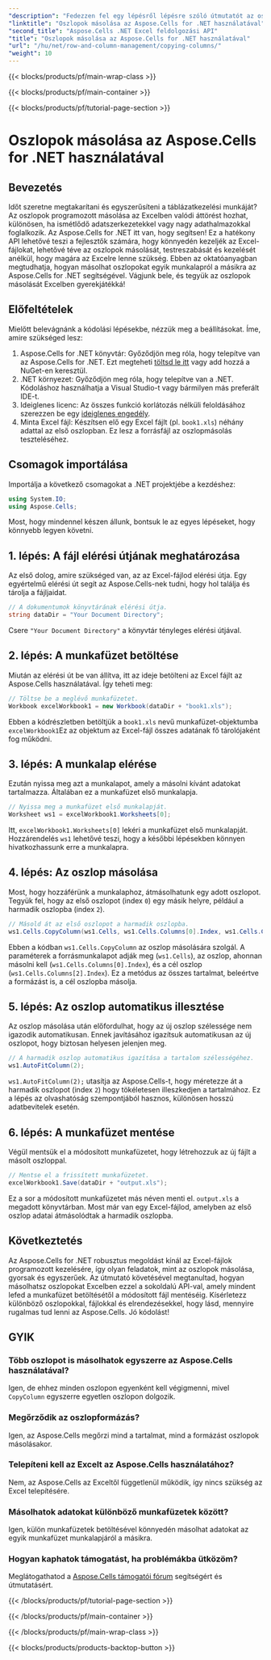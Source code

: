 ```yaml
---
"description": "Fedezzen fel egy lépésről lépésre szóló útmutatót az oszlopok Excelben történő másolásához az Aspose.Cells for .NET használatával. Egyszerűsítse adatfeladatait világos utasításokkal."
"linktitle": "Oszlopok másolása az Aspose.Cells for .NET használatával"
"second_title": "Aspose.Cells .NET Excel feldolgozási API"
"title": "Oszlopok másolása az Aspose.Cells for .NET használatával"
"url": "/hu/net/row-and-column-management/copying-columns/"
"weight": 10
---
```


{{< blocks/products/pf/main-wrap-class >}}

{{< blocks/products/pf/main-container >}}

{{< blocks/products/pf/tutorial-page-section >}}

# Oszlopok másolása az Aspose.Cells for .NET használatával

## Bevezetés
Időt szeretne megtakarítani és egyszerűsíteni a táblázatkezelési munkáját? Az oszlopok programozott másolása az Excelben valódi áttörést hozhat, különösen, ha ismétlődő adatszerkezetekkel vagy nagy adathalmazokkal foglalkozik. Az Aspose.Cells for .NET itt van, hogy segítsen! Ez a hatékony API lehetővé teszi a fejlesztők számára, hogy könnyedén kezeljék az Excel-fájlokat, lehetővé téve az oszlopok másolását, testreszabását és kezelését anélkül, hogy magára az Excelre lenne szükség. Ebben az oktatóanyagban megtudhatja, hogyan másolhat oszlopokat egyik munkalapról a másikra az Aspose.Cells for .NET segítségével. 
Vágjunk bele, és tegyük az oszlopok másolását Excelben gyerekjátékká!
## Előfeltételek
Mielőtt belevágnánk a kódolási lépésekbe, nézzük meg a beállításokat. Íme, amire szükséged lesz:
1. Aspose.Cells for .NET könyvtár: Győződjön meg róla, hogy telepítve van az Aspose.Cells for .NET. Ezt megteheti [töltsd le itt](https://releases.aspose.com/cells/net/) vagy add hozzá a NuGet-en keresztül.
2. .NET környezet: Győződjön meg róla, hogy telepítve van a .NET. Kódoláshoz használhatja a Visual Studio-t vagy bármilyen más preferált IDE-t.
3. Ideiglenes licenc: Az összes funkció korlátozás nélküli feloldásához szerezzen be egy [ideiglenes engedély](https://purchase.aspose.com/temporary-license/).
4. Minta Excel fájl: Készítsen elő egy Excel fájlt (pl. `book1.xls`) néhány adattal az első oszlopban. Ez lesz a forrásfájl az oszlopmásolás teszteléséhez.
## Csomagok importálása
Importálja a következő csomagokat a .NET projektjébe a kezdéshez:
```csharp
using System.IO;
using Aspose.Cells;
```
Most, hogy mindennel készen állunk, bontsuk le az egyes lépéseket, hogy könnyebb legyen követni.
## 1. lépés: A fájl elérési útjának meghatározása
Az első dolog, amire szükséged van, az az Excel-fájlod elérési útja. Egy egyértelmű elérési út segít az Aspose.Cells-nek tudni, hogy hol találja és tárolja a fájljaidat.
```csharp
// A dokumentumok könyvtárának elérési útja.
string dataDir = "Your Document Directory";
```
Csere `"Your Document Directory"` a könyvtár tényleges elérési útjával.
## 2. lépés: A munkafüzet betöltése
Miután az elérési út be van állítva, itt az ideje betölteni az Excel fájlt az Aspose.Cells használatával. Így teheti meg:
```csharp
// Töltse be a meglévő munkafüzetet.
Workbook excelWorkbook1 = new Workbook(dataDir + "book1.xls");
```
Ebben a kódrészletben betöltjük a `book1.xls` nevű munkafüzet-objektumba `excelWorkbook1`Ez az objektum az Excel-fájl összes adatának fő tárolójaként fog működni.
## 3. lépés: A munkalap elérése
Ezután nyissa meg azt a munkalapot, amely a másolni kívánt adatokat tartalmazza. Általában ez a munkafüzet első munkalapja.
```csharp
// Nyissa meg a munkafüzet első munkalapját.
Worksheet ws1 = excelWorkbook1.Worksheets[0];
```
Itt, `excelWorkbook1.Worksheets[0]` lekéri a munkafüzet első munkalapját. Hozzárendelés `ws1` lehetővé teszi, hogy a későbbi lépésekben könnyen hivatkozhassunk erre a munkalapra.
## 4. lépés: Az oszlop másolása
Most, hogy hozzáférünk a munkalaphoz, átmásolhatunk egy adott oszlopot. Tegyük fel, hogy az első oszlopot (index `0`) egy másik helyre, például a harmadik oszlopba (index `2`).
```csharp
// Másold át az első oszlopot a harmadik oszlopba.
ws1.Cells.CopyColumn(ws1.Cells, ws1.Cells.Columns[0].Index, ws1.Cells.Columns[2].Index);
```
Ebben a kódban `ws1.Cells.CopyColumn` az oszlop másolására szolgál. A paraméterek a forrásmunkalapot adják meg (`ws1.Cells`), az oszlop, ahonnan másolni kell (`ws1.Cells.Columns[0].Index`), és a cél oszlop (`ws1.Cells.Columns[2].Index`). Ez a metódus az összes tartalmat, beleértve a formázást is, a cél oszlopba másolja.
## 5. lépés: Az oszlop automatikus illesztése
Az oszlop másolása után előfordulhat, hogy az új oszlop szélessége nem igazodik automatikusan. Ennek javításához igazítsuk automatikusan az új oszlopot, hogy biztosan helyesen jelenjen meg.
```csharp
// A harmadik oszlop automatikus igazítása a tartalom szélességéhez.
ws1.AutoFitColumn(2);
```
`ws1.AutoFitColumn(2);` utasítja az Aspose.Cells-t, hogy méretezze át a harmadik oszlopot (index `2`) hogy tökéletesen illeszkedjen a tartalmához. Ez a lépés az olvashatóság szempontjából hasznos, különösen hosszú adatbevitelek esetén.
## 6. lépés: A munkafüzet mentése
Végül mentsük el a módosított munkafüzetet, hogy létrehozzuk az új fájlt a másolt oszloppal. 
```csharp
// Mentse el a frissített munkafüzetet.
excelWorkbook1.Save(dataDir + "output.xls");
```
Ez a sor a módosított munkafüzetet más néven menti el. `output.xls` a megadott könyvtárban. Most már van egy Excel-fájlod, amelyben az első oszlop adatai átmásolódtak a harmadik oszlopba.
## Következtetés
Az Aspose.Cells for .NET robusztus megoldást kínál az Excel-fájlok programozott kezelésére, így olyan feladatok, mint az oszlopok másolása, gyorsak és egyszerűek. Az útmutató követésével megtanultad, hogyan másolhatsz oszlopokat Excelben ezzel a sokoldalú API-val, amely mindent lefed a munkafüzet betöltésétől a módosított fájl mentéséig. Kísérletezz különböző oszlopokkal, fájlokkal és elrendezésekkel, hogy lásd, mennyire rugalmas tud lenni az Aspose.Cells. Jó kódolást!
## GYIK
### Több oszlopot is másolhatok egyszerre az Aspose.Cells használatával?  
Igen, de ehhez minden oszlopon egyenként kell végigmenni, mivel `CopyColumn` egyszerre egyetlen oszlopon dolgozik. 
### Megőrződik az oszlopformázás?  
Igen, az Aspose.Cells megőrzi mind a tartalmat, mind a formázást oszlopok másolásakor.
### Telepíteni kell az Excelt az Aspose.Cells használatához?  
Nem, az Aspose.Cells az Exceltől függetlenül működik, így nincs szükség az Excel telepítésére.
### Másolhatok adatokat különböző munkafüzetek között?  
Igen, külön munkafüzetek betöltésével könnyedén másolhat adatokat az egyik munkafüzet munkalapjáról a másikra.
### Hogyan kaphatok támogatást, ha problémákba ütközöm?  
Meglátogathatod a [Aspose.Cells támogatói fórum](https://forum.aspose.com/c/cells/9) segítségért és útmutatásért.

{{< /blocks/products/pf/tutorial-page-section >}}

{{< /blocks/products/pf/main-container >}}

{{< /blocks/products/pf/main-wrap-class >}}

{{< blocks/products/products-backtop-button >}}